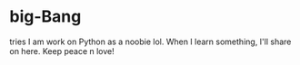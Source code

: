 # big-Bang
tries
I am work on Python as a noobie lol. When I learn something, I'll share on here. 
Keep peace n love!

